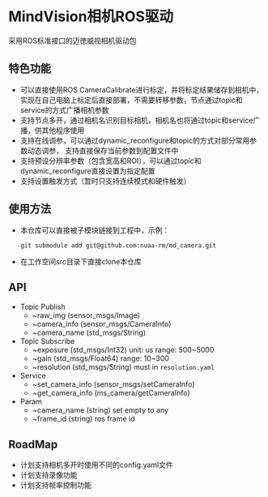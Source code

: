 # MindVision相机ROS驱动
采用ROS标准接口的迈徳威视相机驱动包

## 特色功能
* 可以直接使用ROS CameraCalibrate进行标定，并将标定结果储存到相机中， 
实现在自己电脑上标定后直接部署，不需要转移参数，节点通过topic和service的方式广播相机参数
* 支持节点多开，通过相机名识别目标相机，相机名也将通过topic和service广播，供其他程序使用
* 支持在线调参，可以通过dynamic_reconfigure和topic的方式对部分常用参数动态调参，
支持直接保存当前参数到配置文件中
* 支持预设分辨率参数（包含宽高和ROI），可以通过topic和dynamic_reconfigure直接设置为指定配置
* 支持设置触发方式（暂时只支持连续模式和硬件触发）

## 使用方法
* 本仓库可以直接被子模块链接到工程中，示例：
    ```shell
    git submodule add git@github.com:nuaa-rm/md_camera.git 
    ```
* 在工作空间src目录下直接clone本仓库

## API
* Topic Publish
  * ~raw_img (sensor_msgs/Image)
  * ~camera_info (sensor_msgs/CameraInfo)
  * ~camera_name (std_msgs/String)
* Topic Subscribe
  * ~exposure (std_msgs/Int32)  unit: us  range: 500~5000
  * ~gain (std_msgs/Float64)  range: 10~300
  * ~resolution (std_msgs/String)  must in `resolution.yaml`
* Service
  * ~set_camera_info (sensor_msgs/setCameraInfo)
  * ~get_camera_info (ms_camera/getCameraInfo)
* Param
  * ~camera_name (string)  set empty to any
  * ~frame_id (string)  ros frame id

## RoadMap
* 计划支持相机多开时使用不同的config.yaml文件
* 计划支持录像功能
* 计划支持帧率控制功能
